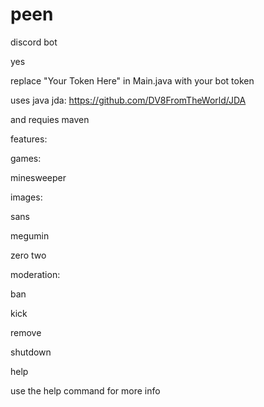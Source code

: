 # peen
discord bot

yes

replace "Your Token Here" in Main.java with your bot token




uses java jda: https://github.com/DV8FromTheWorld/JDA 

and requies maven

features:

games:

minesweeper

images:

sans

megumin

zero two

moderation:

ban

kick

remove

shutdown

help

use the help command for more info
